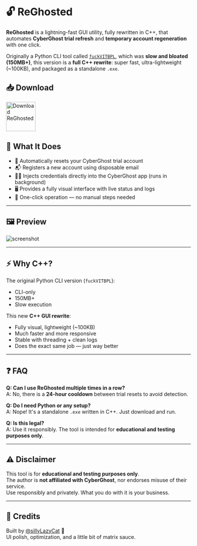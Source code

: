 # 🔓 ReGhosted #

**ReGhosted** is a lightning-fast GUI utility, fully rewritten in C++, that automates **CyberGhost trial refresh** and **temporary account regeneration** with one click.  

Originally a Python CLI tool called [`fuckVITBPL`](https://github.com/sillyLazyCat/fuckVITBPL), which was **slow and bloated (150MB+)**, this version is a **full C++ rewrite**: super fast, ultra-lightweight (~100KB), and packaged as a standalone `.exe`.
## 📥 Download





<p align="left">
  <a href="https://github.com/sillyLazyCat/ReGhosted/releases/download/release/ReGhosted.exe" target="_blank" style="text-decoration:none;">
    <img src="https://img.shields.io/badge/⬇️%20Download%20ReGhosted.exe-Blueviolet?style=for-the-badge&logo=windows&logoColor=white&labelColor=4B0082&color=8A2BE2&logoWidth=20" 
         alt="Download ReGhosted" 
         height="80">
  </a>
</p>



## 🧠 What It Does

- 🔄 Automatically resets your CyberGhost trial account  
- 📬 Registers a new account using disposable email  
- 🧙‍♂️ Injects credentials directly into the CyberGhost app (runs in background)  
- 🖥️ Provides a fully visual interface with live status and logs  
- 💨 One-click operation — no manual steps needed  

---

## 🖼️ Preview

![screenshot](./preview.gif)

---

## ⚡ Why C++?

The original Python CLI version (`fuckVITBPL`):  
- CLI-only  
- 150MB+  
- Slow execution  

This new **C++ GUI rewrite**:  
- Fully visual, lightweight (~100KB)  
- Much faster and more responsive  
- Stable with threading + clean logs  
- Does the exact same job — just way better  

---

## ❓ FAQ

**Q: Can I use ReGhosted multiple times in a row?**  
A: No, there is a **24-hour cooldown** between trial resets to avoid detection.  

**Q: Do I need Python or any setup?**  
A: Nope! It's a standalone `.exe` written in C++. Just download and run.  

**Q: Is this legal?**  
A: Use it responsibly. The tool is intended for **educational and testing purposes only**.  

---

## ⚠️ Disclaimer

This tool is for **educational and testing purposes only**.  
The author is **not affiliated with CyberGhost**, nor endorses misuse of their service.  
Use responsibly and privately. What you do with it is your business.

---

## 🧊 Credits

Built by [@sillyLazyCat](https://github.com/sillyLazyCat) 🧪  
UI polish, optimization, and a little bit of matrix sauce.
